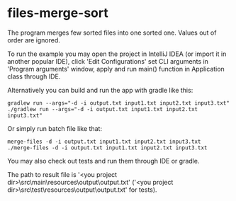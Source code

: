 # files-merge-sort

The program merges few sorted files into one sorted one.
Values out of order are ignored.

To run the example you may open the project in IntelliJ IDEA
(or import it in another popular IDE), click 'Edit Configurations'
set CLI arguments in 'Program arguments' window, apply and 
run main() function in Application class through IDE.

Alternatively you can build and run the app with gradle like this:
```
gradlew run --args="-d -i output.txt input1.txt input2.txt input3.txt"
./gradlew run --args="-d -i output.txt input1.txt input2.txt input3.txt"
```
Or simply run batch file like that:
```
merge-files -d -i output.txt input1.txt input2.txt input3.txt
./merge-files -d -i output.txt input1.txt input2.txt input3.txt
```
You may also check out tests and run them through IDE or gradle.

The path to result file is '\<you project dir>\src\main\resources\output\output.txt'
('\<you project dir>\src\test\resources\output\output.txt' for tests).